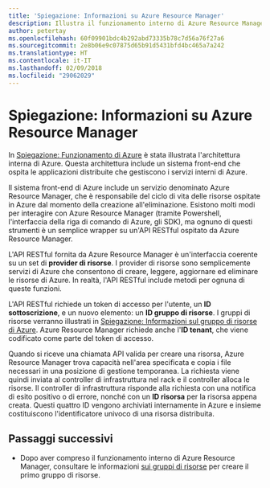 ```yaml
---
title: 'Spiegazione: Informazioni su Azure Resource Manager'
description: Illustra il funzionamento interno di Azure Resource Manager
author: petertay
ms.openlocfilehash: 60f09901bdc4b292abd73335b78c7d56a76f27a6
ms.sourcegitcommit: 2e8b06e9c07875d65b91d5431bfd4bc465a7a242
ms.translationtype: HT
ms.contentlocale: it-IT
ms.lasthandoff: 02/09/2018
ms.locfileid: "29062029"
---
```

# <a name="explainer-what-is-azure-resource-manager"></a>Spiegazione: Informazioni su Azure Resource Manager

In [Spiegazione: Funzionamento di Azure](azure-explainer.md) è stata illustrata l'architettura interna di Azure. Questa architettura include un sistema front-end che ospita le applicazioni distribuite che gestiscono i servizi interni di Azure.

Il sistema front-end di Azure include un servizio denominato Azure Resource Manager, che è responsabile del ciclo di vita delle risorse ospitate in Azure dal momento della creazione all'eliminazione. Esistono molti modi per interagire con Azure Resource Manager (tramite Powershell, l'interfaccia della riga di comando di Azure, gli SDK), ma ognuno di questi strumenti è un semplice wrapper su un'API RESTful ospitato da Azure Resource Manager.

L'API RESTful fornita da Azure Resource Manager è un'interfaccia coerente su un set di **provider di risorse**. I provider di risorse sono semplicemente servizi di Azure che consentono di creare, leggere, aggiornare ed eliminare le risorse di Azure. In realtà, l'API RESTful include metodi per ognuna di queste funzioni. 

L'API RESTful richiede un token di accesso per l'utente, un **ID sottoscrizione**, e un nuovo elemento: un **ID gruppo di risorse**. I gruppi di risorse verranno illustrati in [Spiegazione: Informazioni sul gruppo di risorse di Azure](resource-group-explainer.md). Azure Resource Manager richiede anche l'**ID tenant**, che viene codificato come parte del token di accesso. 

Quando si riceve una chiamata API valida per creare una risorsa, Azure Resource Manager trova capacità nell'area specificata e copia i file necessari in una posizione di gestione temporanea. La richiesta viene quindi inviata al controller di infrastruttura nel rack e il controller alloca le risorse. Il controller di infrastruttura risponde alla richiesta con una notifica di esito positivo o di errore, nonché con un **ID risorsa** per la risorsa appena creata. Questi quattro ID vengono archiviati internamente in Azure e insieme costituiscono l'identificatore univoco di una risorsa distribuita.

## <a name="next-steps"></a>Passaggi successivi

* Dopo aver compreso il funzionamento interno di Azure Resource Manager, consultare le informazioni [sui gruppi di risorse](resource-group-explainer.md) per creare il primo gruppo di risorse.
